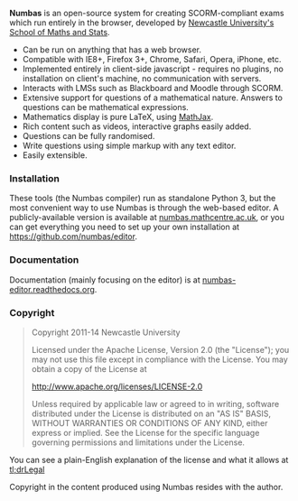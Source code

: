 **Numbas** is an open-source system for creating SCORM-compliant exams which run entirely in the browser, developed by [Newcastle University's School of Maths and Stats](http://www.ncl.ac.uk/maths).

* Can be run on anything that has a web browser.
* Compatible with IE8+, Firefox 3+, Chrome, Safari, Opera, iPhone, etc.
* Implemented entirely in client-side javascript - requires no plugins, no installation on client's machine, no communication with servers.
* Interacts with LMSs such as Blackboard and Moodle through SCORM.
* Extensive support for questions of a mathematical nature. Answers to questions can be mathematical expressions.
* Mathematics display is pure LaTeX, using [MathJax](http://www.mathjax.org).
* Rich content such as videos, interactive graphs easily added.
* Questions can be fully randomised.
* Write questions using simple markup with any text editor.
* Easily extensible.

### Installation

These tools (the Numbas compiler) run as standalone Python 3, but the most convenient way to use Numbas is through the web-based editor. A publicly-available version is available at [numbas.mathcentre.ac.uk](http://numbas.mathcentre.ac.uk), or you can get everything you need to set up your own installation at https://github.com/numbas/editor.

### Documentation

Documentation (mainly focusing on the editor) is at [numbas-editor.readthedocs.org](http://numbas-editor.readthedocs.org).


### Copyright

> Copyright 2011-14 Newcastle University
> 
> Licensed under the Apache License, Version 2.0 (the "License");
> you may not use this file except in compliance with the License.
> You may obtain a copy of the License at
> 
> http://www.apache.org/licenses/LICENSE-2.0
> 
> Unless required by applicable law or agreed to in writing, software
> distributed under the License is distributed on an "AS IS" BASIS,
> WITHOUT WARRANTIES OR CONDITIONS OF ANY KIND, either express or implied.
> See the License for the specific language governing permissions and
> limitations under the License.

You can see a plain-English explanation of the license and what it allows at [tl;drLegal](https://tldrlegal.com/license/apache-license-2.0-(apache-2.0))
   
Copyright in the content produced using Numbas resides with the author.
